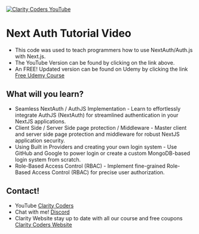 <a href="https://youtu.be/GS_0ZKzrvk0" target="_blank"><img src="https://www.claritycoders.com/_next/image?url=%2FClarityCodersAlpha.png&w=256&q=75" title="Clarity Coders YouTube" /></a>
# Next Auth Tutorial Video
- This code was used to teach programmers how to use NextAuth/Auth.js with Next.js.
- The YouTube Version can be found by clicking on the link above.
- An FREE! Updated version can be found on Udemy by clicking the link <a href="https://www.udemy.com/course/nextauth-nextjs-cc/?couponCode=04AB59070ACD7781F31C" target="_blank">Free Udemy Course</a>

## What will you learn?
- Seamless NextAuth / AuthJS Implementation - Learn to effortlessly integrate AuthJS (NextAuth) for streamlined authentication in your NextJS applications.
- Client Side / Server Side page protection / Middleware - Master client and server side page protection and middleware for robust NextJS application security.
- Using Built in Providers and creating your own login system - Use GitHub and Google to power login or create a custom MongoDB-based login system from scratch.
- Role-Based Access Control (RBAC) - Implement fine-grained Role-Based Access Control (RBAC) for precise user authorization.

## Contact!
- YouTube <a href="https://www.youtube.com/claritycoders" target="_blank">Clarity Coders</a>
- Chat with me! <a href="https://discord.gg/cAWW5qq" target="_blank">Discord</a>
- Clarity Website stay up to date with all our course and free coupons <a href="https://www.youtube.com/claritycoders" target="_blank">Clarity Coders Website</a>
